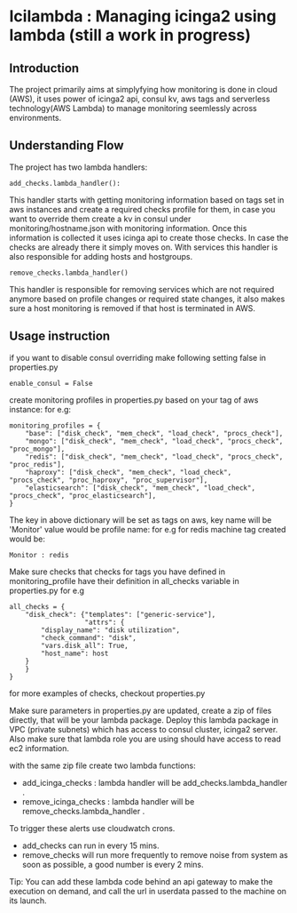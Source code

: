 # Icilambda : Managing icinga2 using lambda (still a work in progress)

## Introduction

The project primarily aims at simplyfying how monitoring is done in cloud (AWS), it uses power of icinga2 api, consul kv, aws tags and serverless technology(AWS Lambda) to manage monitoring seemlessly across environments.

## Understanding Flow

The project has two lambda handlers:

```
add_checks.lambda_handler():
```

This handler starts with getting monitoring information based on tags set in aws instances and create a required checks profile for them, in case you want to override them create a kv in consul under monitoring/hostname.json with monitoring information. Once this information is collected it uses icinga api to create those checks. In case the checks are already there it simply moves on. With services this handler is also responsible for adding hosts and hostgroups. 

```
remove_checks.lambda_handler()
```

This handler is responsible for removing services which are not required anymore based on profile changes or required state changes, it also makes sure a host monitoring is removed if that host is terminated in AWS.

## Usage instruction


if you want to disable consul overriding make following setting false in properties.py

```
enable_consul = False
```

create monitoring profiles in properties.py based on your tag of aws instance:
for e.g:
```
monitoring_profiles = {
    "base": ["disk_check", "mem_check", "load_check", "procs_check"],
    "mongo": ["disk_check", "mem_check", "load_check", "procs_check", "proc_mongo"],
    "redis": ["disk_check", "mem_check", "load_check", "procs_check", "proc_redis"],
    "haproxy": ["disk_check", "mem_check", "load_check", "procs_check", "proc_haproxy", "proc_supervisor"],
    "elasticsearch": ["disk_check", "mem_check", "load_check", "procs_check", "proc_elasticsearch"],
}
```
The key in above dictionary will be set as tags on aws, key name will be 'Monitor' value would be profile name: for e.g for redis machine tag created would be:
```
Monitor : redis
```

Make sure checks that checks for tags you have defined in monitoring_profile have their definition in all_checks variable in properties.py
for e.g
```
all_checks = {
    "disk_check": {"templates": ["generic-service"],
                   "attrs": {
        "display_name": "disk utilization",
        "check_command": "disk",
        "vars.disk_all": True,
        "host_name": host
    }
    }
}
```
for more examples of checks, checkout properties.py

Make sure parameters in properties.py are updated, create a zip of files directly, that will be your lambda package. Deploy this lambda package in VPC (private subnets) which has access to consul cluster, icinga2 server. Also make sure that lambda role you are using should have access to read ec2 information. 

with the same zip file create two lambda functions:
- add_icinga_checks : lambda handler will be add_checks.lambda_handler .
- remove_icinga_checks : lambda handler will be remove_checks.lambda_handler .

To trigger these alerts use cloudwatch crons. 
- add_checks can run in every 15 mins.
- remove_checks will run more frequently to remove noise from system as soon as possible, a good number is every 2 mins.

Tip:
You can add these lambda code behind an api gateway to make the execution on demand, and call the url in userdata passed to the machine on its launch.
